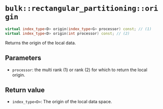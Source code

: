 # `bulk::rectangular_partitioning::origin`

```cpp
virtual index_type<D> origin(index_type<G> processor) const; // (1)
virtual index_type<D> origin(int processor) const; // (2)
```

Returns the origin of the local data.

## Parameters

- `processor`: the multi rank (1) or rank (2) for which to return the local origin.

## Return value

- `index_type<D>`: The origin of the local data space.
